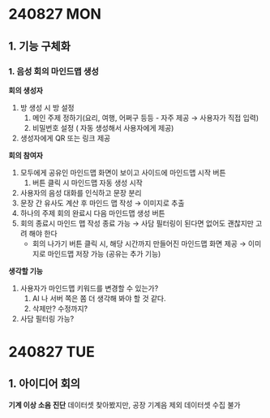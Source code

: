 # 240827 MON

## 1. 기능 구체화

### 1. 음성 회의 마인드맵 생성

**회의 생성자**

1. 방 생성 시 방 설정
    1. 메인 주제 정하기(요리, 여행, 어쩌구 등등 - 자주 제공 → 사용자가 직접 입력)
    2. 비밀번호 설정 ( 자동 생성해서 사용자에게 제공)
2. 생성자에게 QR 또는 링크 제공

**회의 참여자**

1. 모두에게 공유인 마인드맵 화면이 보이고 사이드에 마인드맵 시작 버튼
    1. 버튼 클릭 시 마인드맵 자동 생성 시작
2. 사용자의 음성 대화를 인식하고 문장 분리
3. 문장 간 유사도 계산 후 마인드 맵 작성 → 이미지로 추출
4. 하나의 주제 회의 완료시 다음 마인드맵 생성 버튼
5. 회의 종료시 마인드 맵 작성 종료 가능 → 사담 필터링이 된다면 없어도 괜찮지만 고려 해야 한다
    - 회의 나가기 버튼 클릭 시, 해당 시간까지 만들어진 마인드맵 화면 제공  → 이미지로 마인드맵 저장 가능 (공유는 추가 기능)

**생각할 기능**

1. 사용자가 마인드맵 키워드를 변경할 수 있는가?
    1. AI 나 서버 쪽은 쫌 더 생각해 봐야 할 것 같다.
    2. 삭제만? 수정까지?
2. 사담 필터링 가능?

# 240827 TUE

## 1. 아이디어 회의
**기계 이상 소음 진단**
데이터셋 찾아봤지만, 공장 기계음 제외 데이터셋 수집 불가
